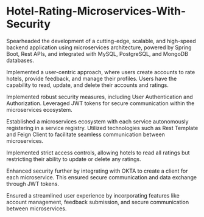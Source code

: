 # Hotel-Rating-Microservices-With-Security

Spearheaded the development of a cutting-edge, scalable, and high-speed backend application using microservices architecture, powered by Spring Boot, Rest APIs, and integrated with MySQL, PostgreSQL, and MongoDB databases.

Implemented a user-centric approach, where users create accounts to rate hotels, provide feedback, and manage their profiles. Users have the capability to read, update, and delete their accounts and ratings.

Implemented robust security measures, including User Authentication and Authorization. Leveraged JWT tokens for secure communication within the microservices ecosystem.

Established a microservices ecosystem with each service autonomously registering in a service registry. Utilized technologies such as Rest Template and Feign Client to facilitate seamless communication between microservices.

Implemented strict access controls, allowing hotels to read all ratings but restricting their ability to update or delete any ratings.

Enhanced security further by integrating with OKTA to create a client for each microservice. This ensured secure communication and data exchange through JWT tokens.

Ensured a streamlined user experience by incorporating features like account management, feedback submission, and secure communication between microservices.
